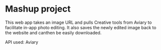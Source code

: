 # Mashup project

This web app takes an image URL and pulls Creative tools from Aviary to facilitate in-app photo editing. It also saves the newly edited image back to the website and canthen be easily downloaded.

API used: Aviary
